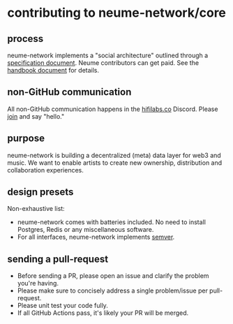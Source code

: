 # contributing to neume-network/core

## process

neume-network implements a "social architecture" outlined through a
[specification
document](https://github.com/neume-network/documents/blob/main/social-architecture.md).
Neume contributors can get paid. See the [handbook
document](https://github.com/neume-network/documents/blob/main/neumehandbook.md)
for details.

## non-GitHub communication

All non-GitHub communication happens in the
[hifilabs.co](https://www.hifilabs.co/) Discord. Please
[join](https://discord.gg/uP4nTrQKPT) and say "hello."

## purpose

neume-network is building a decentralized (meta) data layer for web3 and music.
We want to enable artists to create new ownership, distribution and
collaboration experiences.

## design presets

Non-exhaustive list:

- neume-network comes with batteries included. No need to install Postgres, Redis or
  any miscellaneous software.
- For all interfaces, neume-network implements [semver](https://semver.org/).

## sending a pull-request

- Before sending a PR, please open an issue and clarify the problem you're
  having.
- Please make sure to concisely address a single problem/issue per
  pull-request.
- Please unit test your code fully.
- If all GitHub Actions pass, it's likely your PR will be merged.
